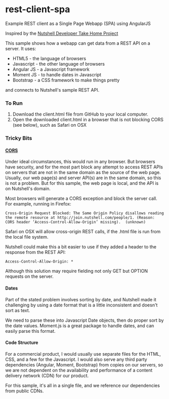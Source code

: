 # rest-client-spa
Example REST client as a Single Page Webapp (SPA) using AngularJS

Inspired by the [Nutshell Developer Take Home Project](https://github.com/nutshellcrm/join-the-team/blob/master/developer-questions.md#rest-api-client) 

This sample shows how a webapp can get data from a REST API on a server.  It uses:
- HTML5 - the language of browsers
- Javascript - the other language of browsers
- Angular JS - a Javascript framework
- Moment JS - to handle dates in Javascript
- Bootstrap - a CSS framework to make things pretty

and connects to Nutshell's sample REST API.

### To Run

1. Download the client.html file from GitHub to your local computer.
2. Open the downloaded client.html in a browser that is not blocking CORS (see below), such as Safari on OSX

### Tricky Bits

#### [CORS](https://en.wikipedia.org/wiki/Cross-origin_resource_sharing)

Under ideal circumstances, this would run in any browser.  But browsers have security, and for the most part block any attempt to access REST APIs on servers that are not in the same domain as the source of the web page.  Usually, our web page(s) and server API(s) are in the same domain, so this is not a problem.  But for this sample, the web page is local, and the API is on Nutshell's domain.

Most browsers will generate a CORS exception and block the server call.  For example, running in Firefox:

`Cross-Origin Request Blocked: The Same Origin Policy disallows reading the remote resource at http://join.nutshell.com/people/1. (Reason: CORS header ‘Access-Control-Allow-Origin’ missing).  (unknown)`

Safari on OSX will allow cross-origin REST calls, if the .html file is run from the local file system.

Nutshell could make this a bit easier to use if they added a header to the response from the REST API:

`Access-Control-Allow-Origin: *`

Although this solution may require fielding not only GET but OPTION requests on the server.

#### Dates

Part of the stated problem involves sorting by date, and Nutshell made it challenging by using a date format that is a little inconsistent and doesn't sort as text.

We need to parse these into Javascript Date objects, then do proper sort by the date values.  Moment.js is a great package to handle dates, and can easily parse this format.

#### Code Structure

For a commercial product, I would usually use separate files for the HTML, CSS, and a few for the Javascript.  I would also serve any third party dependencies (Angular, Moment, Bootstrap) from copies on our servers, so we are not dependent on the availability and performance of a content delivery network (CDN) for our product.

For this sample, it's all in a single file, and we reference our dependencies from public CDNs.
